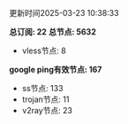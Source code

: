 更新时间2025-03-23 10:38:33

**总订阅: 22**
**总节点: 5632**
- vless节点: 8

**google ping有效节点: 167**
- ss节点: 133
- trojan节点: 11
- v2ray节点: 23
